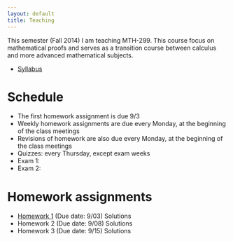 ```yaml
---
layout: default
title: Teaching
---
```


This semester (Fall 2014) I am teaching MTH-299.
This course focus on mathematical proofs and 
serves as a transition course between calculus and more advanced mathematical subjects.

* [Syllabus](299-syllabus.pdf)

Schedule
========

* The first homework assignment is due 9/3
* Weekly homework assignments are due every Monday, at the beginning of the class meetings
* Revisions of homework are also due every Monday, at the beginning of the class meetings
* Quizzes: every Thursday, except exam weeks
* Exam 1:
* Exam 2:

Homework assignments
====================

* [Homework 1](299-hw1.pdf) (Due date: 9/03) Solutions
* Homework 2 (Due date: 9/08) Solutions
* Homework 3 (Due date: 9/15) Solutions
